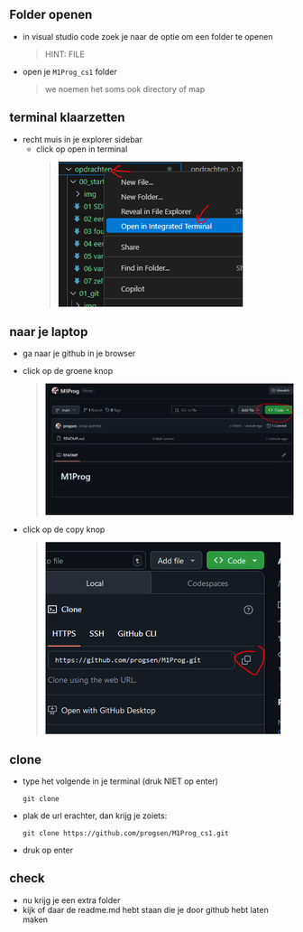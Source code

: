 

## Folder openen

- in visual studio code zoek je naar de optie om een folder te openen
    > HINT: FILE

- open je `M1Prog_cs1` folder
    > we noemen het soms ook directory of map


## terminal klaarzetten

- recht muis in je explorer sidebar
    - click op open in terminal
        > ![](img/terminal.PNG)

## naar je laptop

- ga naar je github in je browser

- click op de groene knop
    > ![](img/code.PNG)

- click op de copy knop
    > ![](img/copy.PNG)

## clone 

- type het volgende in je terminal (druk NIET op enter)
    ```
    git clone
    ```
- plak de url erachter, dan krijg je zoiets:
    ```
    git clone https://github.com/progsen/M1Prog_cs1.git
    ```
- druk op enter


## check

- nu krijg je een extra folder
- kijk of daar de readme.md hebt staan die je door github hebt laten maken
